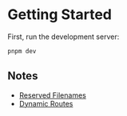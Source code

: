 # Getting Started

First, run the development server:

```bash
pnpm dev
```

## Notes

- [Reserved Filenames](./notes/reserved-filenames.md)
- [Dynamic Routes](./notes/dynamic-routes.md)
